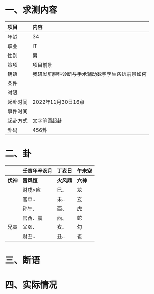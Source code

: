 # 一、求测内容
|项目|内容|
|:-|:-|
|年龄|34|
|职业|IT|
|性别|男|
|策项|项目前景|
|钥语|我研发肝胆科诊断与手术辅助数字孪生系统前景如何|
|条件||
|时限||
|起卦时间|2022年11月30日16点|
|事件时间||
|起卦方式|文字笔画起卦|
|卦码|456卦|

# 二、卦
||壬寅年辛亥月|丁亥日|午未空|
|:-|:-|:-|:-|
|**伏神**|**雷风恒**|**火风鼎**|**六神**|
||财戌×应|巳、|龙|
||官申..|未..|玄|
||孙午、|酉、|虎|
||官酉、震|酉、|蛇|
|兄寅|父亥、|亥、|勾|
||财丑..|丑..|雀|


# 三、断语

# 四、实际情况
